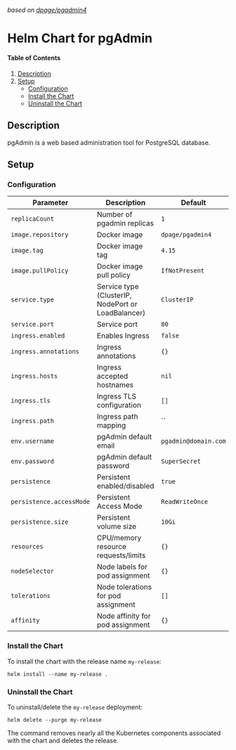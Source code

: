 ###### based on [dpage/pgadmin4]

# Helm Chart for pgAdmin

#### Table of Contents

1. [Description][Description]
2. [Setup][Setup]
    * [Configuration][Configuration]
    * [Install the Chart][Install the Chart]
    * [Uninstall the Chart][Uninstall the Chart]

## Description

pgAdmin is a web based administration tool for PostgreSQL database.

## Setup

### Configuration

| Parameter | Description | Default |
| --------- | ----------- | ------- |
| `replicaCount` | Number of pgadmin replicas | `1` |
| `image.repository` | Docker image | `dpage/pgadmin4` |
| `image.tag` | Docker image tag | `4.15` |
| `image.pullPolicy` | Docker image pull policy | `IfNotPresent` |
| `service.type` | Service type (ClusterIP, NodePort or LoadBalancer) | `ClusterIP` |
| `service.port` | Service port | `80` |
| `ingress.enabled` | Enables Ingress | `false` |
| `ingress.annotations` | Ingress annotations | `{}` |
| `ingress.hosts` | Ingress accepted hostnames | `nil` |
| `ingress.tls` | Ingress TLS configuration | `[]` |
| `ingress.path` | Ingress path mapping | `` |
| `env.username` | pgAdmin default email | `pgadmin@domain.com` |
| `env.password` | pgAdmin default password | `SuperSecret` |
| `persistence` | Persistent enabled/disabled | `true` |
| `persistence.accessMode` | Persistent Access Mode | `ReadWriteOnce` |
| `persistence.size` | Persistent volume size | `10Gi` |
| `resources` | CPU/memory resource requests/limits | `{}` |
| `nodeSelector` | Node labels for pod assignment | `{}` |
| `tolerations` | Node tolerations for pod assignment | `[]` |
| `affinity` | Node affinity for pod assignment | `{}` |

### Install the Chart

To install the chart with the release name `my-release`:

```console
helm install --name my-release .
```

### Uninstall the Chart

To uninstall/delete the `my-release` deployment:

```console
helm delete --purge my-release
```

The command removes nearly all the Kubernetes components associated with the chart and deletes the release.

[Overview]: #overview
[Description]: #description
[Setup]: #setup
[Configuration]: #configuration
[Install the Chart]: #install-the-chart
[Uninstall the Chart]: #uninstall-the-chart

[dpage/pgadmin4]: https://hub.docker.com/r/dpage/pgadmin4
[cert-manager]: https://github.com/helm/charts/tree/master/stable/cert-manager
[letsencrypt]: https://letsencrypt.org/

